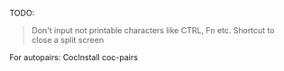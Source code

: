 TODO:
  >Don't input not printable characters like CTRL, Fn etc.
  >Shortcut to close a split screen

For autopairs:
  CocInstall coc-pairs
